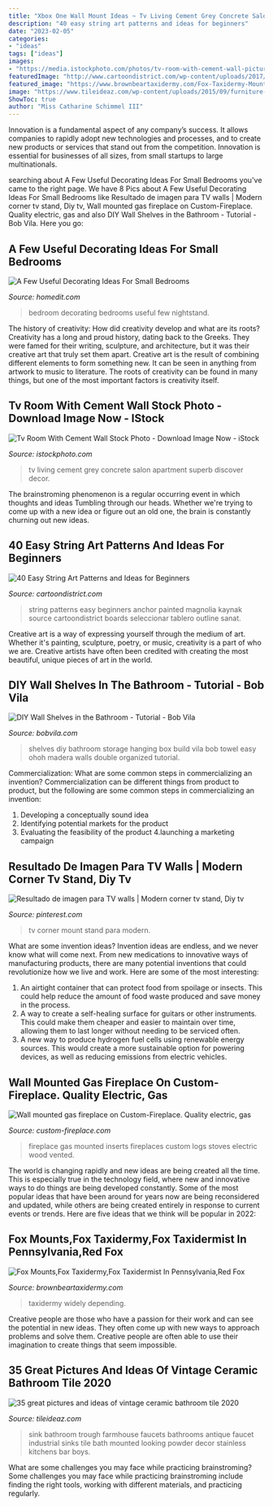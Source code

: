 ```yaml
---
title: "Xbox One Wall Mount Ideas ~ Tv Living Cement Grey Concrete Salon Apartment Superb Discover Decor"
description: "40 easy string art patterns and ideas for beginners"
date: "2023-02-05"
categories:
- "ideas"
tags: ["ideas"]
images:
- "https://media.istockphoto.com/photos/tv-room-with-cement-wall-picture-id1127377490?k=6&amp;m=1127377490&amp;s=170667a&amp;w=0&amp;h=rkJiBP6mRWvfeeZScOxa-5kuG0ZT-x0VNa8LZufsviA="
featuredImage: "http://www.cartoondistrict.com/wp-content/uploads/2017/12/Easy-String-Art-Patterns-and-Ideas-for-Beginners5.jpg"
featured_image: "https://www.brownbeartaxidermy.com/Fox-Taxidermy-Mounts/Red-Fox-Lifesize-Mount-Wall-2.jpg"
image: "https://www.tileideaz.com/wp-content/uploads/2015/09/furniture-bathroom-cool-and-trendy-white-vintage-trough-sink-with-stainless-faucet-and-floral-wall-tiles-exposed-and-smart-green-towel-at-stainless-towel-bar-as-inspiring-small-boys-bathroom-decor-vi.jpg"
ShowToc: true
author: "Miss Catharine Schimmel III"
---
```



Innovation is a fundamental aspect of any company’s success. It allows companies to rapidly adopt new technologies and processes, and to create new products or services that stand out from the competition. Innovation is essential for businesses of all sizes, from small startups to large multinationals.

	

		
searching about A Few Useful Decorating Ideas For Small Bedrooms you've came to the right page. We have 8 Pics about A Few Useful Decorating Ideas For Small Bedrooms like Resultado de imagen para TV walls | Modern corner tv stand, Diy tv, Wall mounted gas fireplace on Custom-Fireplace. Quality electric, gas and also DIY Wall Shelves in the Bathroom - Tutorial - Bob Vila. Here you go:
		
    
## A Few Useful Decorating Ideas For Small Bedrooms

<img loading=lazy src="https://cdn.homedit.com/wp-content/uploads/2010/11/small-bedroom-only-one-nightstand.jpg" onerror="this.onerror=null;this.src='https://tse4.mm.bing.net/th?id=OIP.5eQjflYAZbNsV86dlyie8AHaLI&amp;pid=15.1';" alt="A Few Useful Decorating Ideas For Small Bedrooms">

_Source: homedit.com_

>bedroom decorating bedrooms useful few nightstand. 

	

The history of creativity: How did creativity develop and what are its roots?
Creativity has a long and proud history, dating back to the Greeks. They were famed for their writing, sculpture, and architecture, but it was their creative art that truly set them apart. Creative art is the result of combining different elements to form something new. It can be seen in anything from artwork to music to literature. The roots of creativity can be found in many things, but one of the most important factors is creativity itself.

    
## Tv Room With Cement Wall Stock Photo - Download Image Now - IStock

<img loading=lazy src="https://media.istockphoto.com/photos/tv-room-with-cement-wall-picture-id1127377490?k=6&amp;m=1127377490&amp;s=170667a&amp;w=0&amp;h=rkJiBP6mRWvfeeZScOxa-5kuG0ZT-x0VNa8LZufsviA=" onerror="this.onerror=null;this.src='https://tse3.mm.bing.net/th?id=OIP.FXPsORCRqj16uihPpSnejQHaE7&amp;pid=15.1';" alt="Tv Room With Cement Wall Stock Photo - Download Image Now - iStock">

_Source: istockphoto.com_

>tv living cement grey concrete salon apartment superb discover decor. 

	

The brainstroming phenomenon is a regular occurring event in which thoughts and ideas Tumbling through our heads. Whether we're trying to come up with a new idea or figure out an old one, the brain is constantly churning out new ideas. 

    
## 40 Easy String Art Patterns And Ideas For Beginners

<img loading=lazy src="http://www.cartoondistrict.com/wp-content/uploads/2017/12/Easy-String-Art-Patterns-and-Ideas-for-Beginners5.jpg" onerror="this.onerror=null;this.src='https://tse4.mm.bing.net/th?id=OIP.nLWeTJKrr4faF4Ca8v6PngHaJ4&amp;pid=15.1';" alt="40 Easy String Art Patterns and Ideas for Beginners">

_Source: cartoondistrict.com_

>string patterns easy beginners anchor painted magnolia kaynak source cartoondistrict boards seleccionar tablero outline sanat. 

	

Creative art is a way of expressing yourself through the medium of art. Whether it's painting, sculpture, poetry, or music, creativity is a part of who we are. Creative artists have often been credited with creating the most beautiful, unique pieces of art in the world.

    
## DIY Wall Shelves In The Bathroom - Tutorial - Bob Vila

<img loading=lazy src="https://s3-production.bobvila.com/articles/wp-content/uploads/2016/06/DIYWallShelves_BathroomStorageTall.jpg" onerror="this.onerror=null;this.src='https://tse2.mm.bing.net/th?id=OIP.uWmwnW0dNCYmfG0qJw3g9QHaKQ&amp;pid=15.1';" alt="DIY Wall Shelves in the Bathroom - Tutorial - Bob Vila">

_Source: bobvila.com_

>shelves diy bathroom storage hanging box build vila bob towel easy ohoh madera walls double organized tutorial. 

	

Commercialization: What are some common steps in commercializing an invention?
Commercialization can be different things from product to product, but the following are some common steps in commercializing an invention:
1. Developing a conceptually sound idea 
2. Identifying potential markets for the product 
3. Evaluating the feasibility of the product 
4.launching a marketing campaign 

    
## Resultado De Imagen Para TV Walls | Modern Corner Tv Stand, Diy Tv

<img loading=lazy src="https://i.pinimg.com/736x/d8/e3/b1/d8e3b144e83320a4f0e168924aaba56a.jpg" onerror="this.onerror=null;this.src='https://tse2.mm.bing.net/th?id=OIP.ztfDzH5J2x5kalScF0PVawHaJ3&amp;pid=15.1';" alt="Resultado de imagen para TV walls | Modern corner tv stand, Diy tv">

_Source: pinterest.com_

>tv corner mount stand para modern. 

	

What are some invention ideas?
Invention ideas are endless, and we never know what will come next. From new medications to innovative ways of manufacturing products, there are many potential inventions that could revolutionize how we live and work. Here are some of the most interesting: 
1. An airtight container that can protect food from spoilage or insects. This could help reduce the amount of food waste produced and save money in the process. 
2. A way to create a self-healing surface for guitars or other instruments. This could make them cheaper and easier to maintain over time, allowing them to last longer without needing to be serviced often. 
3. A new way to produce hydrogen fuel cells using renewable energy sources. This would create a more sustainable option for powering devices, as well as reducing emissions from electric vehicles. 

    
## Wall Mounted Gas Fireplace On Custom-Fireplace. Quality Electric, Gas

<img loading=lazy src="https://custom-fireplace.com/gas-fireplace/37.jpg" onerror="this.onerror=null;this.src='https://tse2.mm.bing.net/th?id=OIP.3g4tDYlm7YK-ZKfhMu-V8gHaGx&amp;pid=15.1';" alt="Wall mounted gas fireplace on Custom-Fireplace. Quality electric, gas">

_Source: custom-fireplace.com_

>fireplace gas mounted inserts fireplaces custom logs stoves electric wood vented. 

	

The world is changing rapidly and new ideas are being created all the time. This is especially true in the technology field, where new and innovative ways to do things are being developed constantly. Some of the most popular ideas that have been around for years now are being reconsidered and updated, while others are being created entirely in response to current events or trends. Here are five ideas that we think will be popular in 2022:

    
## Fox Mounts,Fox Taxidermy,Fox Taxidermist In Pennsylvania,Red Fox

<img loading=lazy src="https://www.brownbeartaxidermy.com/Fox-Taxidermy-Mounts/Red-Fox-Lifesize-Mount-Wall-2.jpg" onerror="this.onerror=null;this.src='https://tse3.mm.bing.net/th?id=OIP.WqEncRPfdzR-DpE7Bl_blgHaJ4&amp;pid=15.1';" alt="Fox Mounts,Fox Taxidermy,Fox Taxidermist In Pennsylvania,Red Fox">

_Source: brownbeartaxidermy.com_

>taxidermy widely depending. 

	

Creative people are those who have a passion for their work and can see the potential in new ideas. They often come up with new ways to approach problems and solve them. Creative people are often able to use their imagination to create things that seem impossible.

    
## 35 Great Pictures And Ideas Of Vintage Ceramic Bathroom Tile 2020

<img loading=lazy src="https://www.tileideaz.com/wp-content/uploads/2015/09/furniture-bathroom-cool-and-trendy-white-vintage-trough-sink-with-stainless-faucet-and-floral-wall-tiles-exposed-and-smart-green-towel-at-stainless-towel-bar-as-inspiring-small-boys-bathroom-decor-vi.jpg" onerror="this.onerror=null;this.src='https://tse3.mm.bing.net/th?id=OIP.vuk6Z7bvaQWAfni2gAqj8wHaLL&amp;pid=15.1';" alt="35 great pictures and ideas of vintage ceramic bathroom tile 2020">

_Source: tileideaz.com_

>sink bathroom trough farmhouse faucets bathrooms antique faucet industrial sinks tile bath mounted looking powder decor stainless kitchens bar boys. 

	

What are some challenges you may face while practicing brainstroming?
Some challenges you may face while practicing brainstroming include finding the right tools, working with different materials, and practicing regularly.

